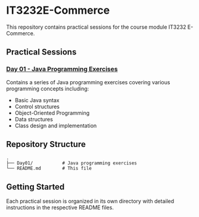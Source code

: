 # IT3232E-Commerce

This repository contains practical sessions for the course module IT3232 E-Commerce.

## Practical Sessions

### [Day 01 - Java Programming Exercises](Day01/README.md)
Contains a series of Java programming exercises covering various programming concepts including:
- Basic Java syntax
- Control structures
- Object-Oriented Programming
- Data structures
- Class design and implementation

## Repository Structure
```
.
├── Day01/           # Java programming exercises
└── README.md        # This file
```

## Getting Started
Each practical session is organized in its own directory with detailed instructions in the respective README files.
